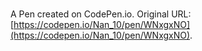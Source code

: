 # 

A Pen created on CodePen.io. Original URL: [https://codepen.io/Nan_10/pen/WNxgxNO](https://codepen.io/Nan_10/pen/WNxgxNO).


